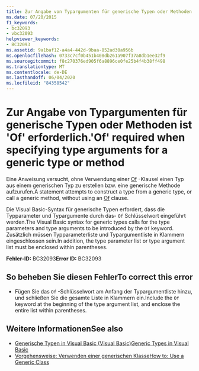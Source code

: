 ```yaml
---
title: Zur Angabe von Typargumenten für generische Typen oder Methoden ist 'Of' erforderlich.
ms.date: 07/20/2015
f1_keywords:
- bc32093
- vbc32093
helpviewer_keywords:
- BC32093
ms.assetid: 9a1baf12-a4a4-442d-9baa-852ad30a956b
ms.openlocfilehash: 0733c7cf0b451b408db261a907f37a8db1ee32f9
ms.sourcegitcommit: f8c270376ed905f6a8896ce0fe25b4f4b38ff498
ms.translationtype: MT
ms.contentlocale: de-DE
ms.lasthandoff: 06/04/2020
ms.locfileid: "84358542"
---
```

# <a name="of-required-when-specifying-type-arguments-for-a-generic-type-or-method"></a><span data-ttu-id="a89a8-102">Zur Angabe von Typargumenten für generische Typen oder Methoden ist 'Of' erforderlich.</span><span class="sxs-lookup"><span data-stu-id="a89a8-102">'Of' required when specifying type arguments for a generic type or method</span></span>
<span data-ttu-id="a89a8-103">Eine Anweisung versucht, ohne Verwendung einer [Of](../language-reference/statements/of-clause.md) -Klausel einen Typ aus einem generischen Typ zu erstellen bzw. eine generische Methode aufzurufen.</span><span class="sxs-lookup"><span data-stu-id="a89a8-103">A statement attempts to construct a type from a generic type, or call a generic method, without using an [Of](../language-reference/statements/of-clause.md) clause.</span></span>  
  
 <span data-ttu-id="a89a8-104">Die Visual Basic-Syntax für generische Typen erfordert, dass die Typparameter und Typargumente durch das- `Of` Schlüsselwort eingeführt werden.</span><span class="sxs-lookup"><span data-stu-id="a89a8-104">The Visual Basic syntax for generic types calls for the type parameters and type arguments to be introduced by the `Of` keyword.</span></span> <span data-ttu-id="a89a8-105">Zusätzlich müssen Typparameterliste und Typargumentliste in Klammern eingeschlossen sein.</span><span class="sxs-lookup"><span data-stu-id="a89a8-105">In addition, the type parameter list or type argument list must be enclosed within parentheses.</span></span>  
  
 <span data-ttu-id="a89a8-106">**Fehler-ID:** BC32093</span><span class="sxs-lookup"><span data-stu-id="a89a8-106">**Error ID:** BC32093</span></span>  
  
## <a name="to-correct-this-error"></a><span data-ttu-id="a89a8-107">So beheben Sie diesen Fehler</span><span class="sxs-lookup"><span data-stu-id="a89a8-107">To correct this error</span></span>  
  
- <span data-ttu-id="a89a8-108">Fügen Sie das `Of` -Schlüsselwort am Anfang der Typargumentliste hinzu, und schließen Sie die gesamte Liste in Klammern ein.</span><span class="sxs-lookup"><span data-stu-id="a89a8-108">Include the `Of` keyword at the beginning of the type argument list, and enclose the entire list within parentheses.</span></span>  
  
## <a name="see-also"></a><span data-ttu-id="a89a8-109">Weitere Informationen</span><span class="sxs-lookup"><span data-stu-id="a89a8-109">See also</span></span>

- [<span data-ttu-id="a89a8-110">Generische Typen in Visual Basic (Visual Basic)</span><span class="sxs-lookup"><span data-stu-id="a89a8-110">Generic Types in Visual Basic</span></span>](../programming-guide/language-features/data-types/generic-types.md)
- [<span data-ttu-id="a89a8-111">Vorgehensweise: Verwenden einer generischen Klasse</span><span class="sxs-lookup"><span data-stu-id="a89a8-111">How to: Use a Generic Class</span></span>](../programming-guide/language-features/data-types/how-to-use-a-generic-class.md)
